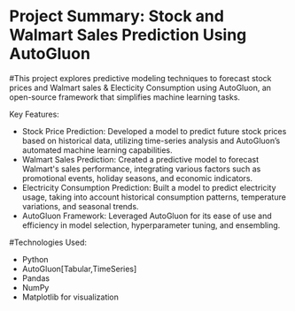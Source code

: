 <h1>Project Summary: Stock and Walmart Sales Prediction Using AutoGluon </h1>
#This project explores predictive modeling techniques to forecast stock prices and Walmart sales & Electicity Consumption using AutoGluon, an open-source framework that simplifies machine learning tasks.

Key Features:
* Stock Price Prediction: Developed a model to predict future stock prices based on historical data, utilizing time-series analysis and AutoGluon’s automated machine learning capabilities.
* Walmart Sales Prediction: Created a predictive model to forecast Walmart's sales performance, integrating various factors such as promotional events, holiday seasons, and economic indicators.
* Electricity Consumption Prediction: Built a model to predict electricity usage, taking into account historical consumption patterns, temperature variations, and seasonal trends.
* AutoGluon Framework: Leveraged AutoGluon for its ease of use and efficiency in model selection, hyperparameter tuning, and ensembling.
  
#Technologies Used:
* Python
* AutoGluon[Tabular,TimeSeries]
* Pandas
* NumPy
* Matplotlib for visualization

